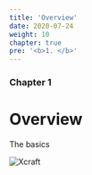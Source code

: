 ```yaml
---
title: 'Overview'
date: 2020-07-24
weight: 10
chapter: true
pre: '<b>1. </b>'
---
```


### Chapter 1

# Overview

The basics

![Xcraft](/img/xcraft-halo.svg)
